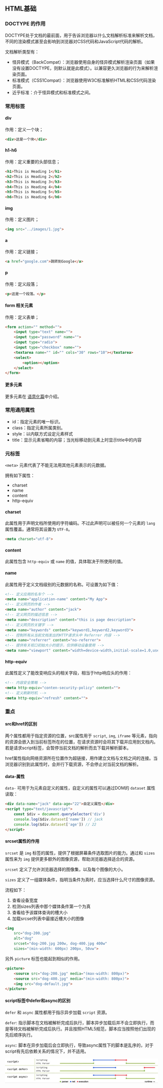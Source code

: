 ## HTML基础

### DOCTYPE 的作用

DOCTYPE处于文档的最前面，用于告诉浏览器以什么文档解析标准来解析文档，不同的渲染模式甚至会影响到浏览器对CSS代码和JavaScript代码的解析。

文档解析类型有：

- 怪异模式（BackCompat）：浏览器使用自身的怪异模式解析渲染页面（如果没有设置DOCTYPE，则默认就是此模式）。以兼容更久浏览器的行为来解析渲染页面。
- 标准模式（CSS1Compat）：浏览器使用W3C标准解析HTML和CSS代码渲染页面。
- 近乎标准：介于怪异模式和标准模式之间。

### 常用标签

#### div

作用：定义一个块；

```html
<div>这是一个块</div>
```

#### h1-h6

作用：定义重要的头部信息；

```html
<h1>This is Heading 1</h1>
<h2>This is Heading 2</h2>
<h3>This is Heading 3</h3>
<h4>This is Heading 4</h4>
<h5>This is Heading 5</h5>
<h6>This is Heading 6</h6>
```


#### img

作用：定义图片；

```html
<img src="../images/1.jpg">
```

#### a

作用：定义链接；

```html
<a href="google.com">跳转到Google</a>
```

#### p

作用：定义段落；

```html
<p>这是一个段落。</p>
```

#### form 相关元素

作用：定义表单；

```html
<form action="" method="">
    <input type="text" name="">
    <input type="password" name="">
    <input type="radio">
    <input type="checkbox" name="">
    <textarea name="" id="" cols="30" rows="10"></textarea>
    <select>
        <option></option>
    </select>
</form>
```

#### 更多元素

更多元素在 [语意化篇](语意化.md)中介绍。


### 常用通用属性

- id：指定元素的唯一标识。
- class：指定元素所属类别。
- style：以内联方式设定元素样式
- title：显示元素省略的内容；当光标移动到元素上时显示title中的内容

### 元标签

`<meta>` 元素代表了不能无法用其他元素表示的元数据。

拥有如下属性：

- charset
- name
- content
- http-equiv

#### charset 

此属性用于声明文档所使用的字符编码。不过此声明可以被任何一个元素的 `lang` 属性覆盖。通常将其设置为 `UTF-8`。

```html
<meta charset="utf-8">
```

#### content

此属性包含 `http-equiv` 或 `name` 的值，具体取决于所使用的值。

#### name

此属性用于定义文档级别的元数据的名称。可设置为如下值：

```html
<!-- 定义应用的名车个 -->
<meta name="application-name" content="My App">
<!-- 定义网页的作者 -->
<meta name="author" content="jack">
<!-- 定义网页的描述信息 -->
<meta name="description" content="this is page description">
<!-- 定义网页的关键字 -->
<meta name="keywords" content="keyword1,keyword2,keyword3">
<!-- 控制所有从当前文档发出的HTTP请求头中 Referrer 内容 -->
<meta name="referrer" content="no-referrer">
<!-- 提供有关视口初始大小的提示，仅供移动设备使用 -->
<meta name="viewport" content="width=device-width,initial-scale=1.0,user-scalable=no,viewport-fit=cover">
```

#### http-equiv

此属性定义了能改变响应头的相关字段，相当于http响应头的作用：

```html
<!-- 内容安全策略 -->
<meta http-equiv="conten-security-policy" content="">
<!-- 定义刷新时机 -->
<meta http-equiv="refresh" content="">
```


### 重点

#### src和href的区别

两个属性都用于指定资源的位置，src属性用于 `script`, `img`, `iframe` 等元素，指向的资源会嵌入到当前标签所在的位置，在请求资源时会将其下载并应用到文档内。若是请求script标签，会暂停当前文档的解析而去下载并解析脚本。

href属性指向网络资源所在位置作为超链接，用作建立文档与文档之间的连接。当浏览器识别到此属性时，会并行下载资源，不会停止对当前文档的解析。

#### data-属性

`data-` 可用于为元素自定义的属性，自定义的属性可以通过DOM的 `dataset` 属性读取：

```html
<div data-name="jack" data-age="22">自定义属性</div>
<script type="text/javascript">
    const $div = document.querySelector('div')
    console.log($div.dataset['name']) // jack
    console.log($div.dataset['age']) // 22
</script>
```

#### srcset属性的作用

`srcset` 是 `img` 标签的属性，提供了根据屏幕条件选取图片的能力。通过和 `sizes` 属性来为 `img` 提供更多额外的图像资源，帮助浏览器选择适合的资源。

`srcset` 定义了允许浏览器选择的图像集，以及每个图像的大小。

`sizes` 定义了一组媒体条件，指明当条件为真时，应当选择什么尺寸的图像资源。

流程如下：
1. 查看设备宽度
2. 检测sizes列表中那个媒体条件第一个为真
3. 查看给予该媒体查询的槽大小
4. 加载srcset列表中最接近槽大小的图像

```html
<img 
    src="dog-200.jpg"
    alt="dog"
    srcset="dog-200.jpg 200w, dog-400.jpg 400w"
    sizes="(min-width: 600px) 200px, 50vw">
```

另外 `picture` 标签也能起到相似的作用。

```html
<picture>
    <source src="dog-200.jpg" media="(max-width: 800px)">
    <source src="dog-400.jpg" media="(min-width: 800px)">
    <img src="dog-default.jpg">
</picture>
```

#### script标签中defer和async的区别

`defer` 和 `async` 属性都用于指示异步加载 `script` 资源。

`defer`: 指示脚本在文档被解析完成后执行，脚本异步加载后并不会立即执行，而是等待文档被解析完成后执行。并且按照HTML5规范，脚本应当按照他们出现的先后顺序执行。

`async`: 脚本在异步加载后会立即执行，导致async属性下的脚本是乱序的，对于script有先后依赖关系的情况下，并不适用。

![async and defer](../images/3.png)